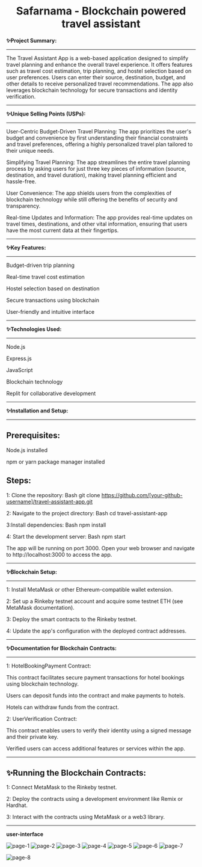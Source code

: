 <h1 align="center">Safarnama - Blockchain powered travel assistant</h1>


**✨Project Summary:**

----------------------------------------------------------

The Travel Assistant App is a web-based application designed to simplify travel planning and enhance the overall travel experience. It offers features such as travel cost estimation, trip planning, and hostel selection based on user preferences. Users can enter their source, destination, budget, and other details to receive personalized travel recommendations. The app also leverages blockchain technology for secure transactions and identity verification.

-----------------------------------------------------------

**✨Unique Selling Points (USPs):**

----------------------------------------------------------

User-Centric Budget-Driven Travel Planning: The app prioritizes the user's budget and convenience by first understanding their financial constraints and travel preferences, offering a highly personalized travel plan tailored to their unique needs.

Simplifying Travel Planning: The app streamlines the entire travel planning process by asking users for just three key pieces of information (source, destination, and travel duration), making travel planning efficient and hassle-free.

User Convenience: The app shields users from the complexities of blockchain technology while still offering the benefits of security and transparency.

Real-time Updates and Information: The app provides real-time updates on travel times, destinations, and other vital information, ensuring that users have the most current data at their fingertips.

----------------------------------------------

**✨Key Features:**

-----------------------------------------------

Budget-driven trip planning

Real-time travel cost estimation

Hostel selection based on destination

Secure transactions using blockchain

User-friendly and intuitive interface

---------------------------------------------------

**✨Technologies Used:**

---------------------------------------------------

Node.js

Express.js

JavaScript

Blockchain technology

Replit for collaborative development

----------------------------------------------------

**✨Installation and Setup:**

---------------------------------------------------

**Prerequisites:**
------------------


Node.js installed

npm or yarn package manager installed

**Steps:**
-----------------


1: Clone the repository:
Bash
git clone https://github.com/[your-github-username]/travel-assistant-app.git


2: Navigate to the project directory:
Bash
cd travel-assistant-app

3:Install dependencies:
Bash
npm install

4: Start the development server:
Bash
npm start

The app will be running on port 3000. Open your web browser and navigate to http://localhost:3000 to access the app.

-------------------------------------

**✨Blockchain Setup:**

--------------------------------------

1: Install MetaMask or other Ethereum-compatible wallet extension.

2: Set up a Rinkeby testnet account and acquire some testnet ETH (see MetaMask documentation).

3: Deploy the smart contracts to the Rinkeby testnet.

4: Update the app's configuration with the deployed contract addresses.

-------------------------------------------------

**✨Documentation for Blockchain Contracts:**

-------------------------------------------------

1: HotelBookingPayment Contract:

This contract facilitates secure payment transactions for hotel bookings using blockchain technology.

Users can deposit funds into the contract and make payments to hotels.

Hotels can withdraw funds from the contract.

2: UserVerification Contract:

This contract enables users to verify their identity using a signed message and their private key.

Verified users can access additional features or services within the app.

----------------------------------------------
**✨Running the Blockchain Contracts:**
------------------------------------------------

1: Connect MetaMask to the Rinkeby testnet.

2: Deploy the contracts using a development environment like Remix or Hardhat.

3: Interact with the contracts using MetaMask or a web3 library.

----------------------------------------------------------
**user-interface**

![page-1](https://github.com/PrakharSachan5342/Hackout---Don-t-miss-/assets/91385023/aa4570e5-a09a-49e2-bb97-1a65edf559f8)  ![page-2](https://github.com/PrakharSachan5342/Hackout---Don-t-miss-/assets/91385023/940940a1-9b5b-4b75-bce4-4a2c713560c4)  ![page-3](https://github.com/PrakharSachan5342/Hackout---Don-t-miss-/assets/91385023/7c3395fb-0e94-4284-b32b-25cf313a03fe)  ![page-4](https://github.com/PrakharSachan5342/Hackout---Don-t-miss-/assets/91385023/12ebd2d9-368f-49e6-bead-eb5ae051e9af)  ![page-5](https://github.com/PrakharSachan5342/Hackout---Don-t-miss-/assets/91385023/6e2f5121-5704-41b0-86ff-fea63eb69dfb)  ![page-6](https://github.com/PrakharSachan5342/Hackout---Don-t-miss-/assets/91385023/30a9d194-28d1-4389-a7b2-b7d2ae77eed0)  ![page-7](https://github.com/PrakharSachan5342/Hackout---Don-t-miss-/assets/91385023/ab897bf0-851c-4d5d-ac29-b7ebf2aacaff)


![page-8](https://github.com/PrakharSachan5342/Hackout---Don-t-miss-/assets/91385023/f8fa1a3a-1123-4326-a3c6-02467bb426fd)



